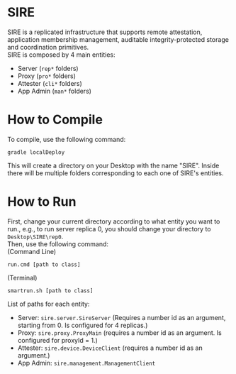 # SIRE
SIRE is a replicated infrastructure that supports remote attestation, application membership management, auditable integrity-protected storage and coordination primitives.  
SIRE is composed by 4 main entities:
- Server (``rep*`` folders)
- Proxy (``pro*`` folders)
- Attester (``cli*`` folders)
- App Admin (``man*`` folders)
# How to Compile
To compile, use the following command:
```
gradle localDeploy
```
This will create a directory on your Desktop with the name "SIRE". Inside there will be multiple folders corresponding to each one of SIRE's entities.
# How to Run
First, change your current directory according to what entity you want to run., e.g., to run server replica 0, you should change your directory to ``Desktop\SIRE\rep0``.  
Then, use the following command:  
(Command Line)
```
run.cmd [path to class]
```
(Terminal)
```
smartrun.sh [path to class]
```
List of paths for each entity:
- Server: ``sire.server.SireServer`` (Requires a number id as an argument, starting from 0. Is configured for 4 replicas.)
- Proxy: ``sire.proxy.ProxyMain`` (requires a number id as an argument. Is configured for proxyId = 1.)
- Attester: ``sire.device.DeviceClient`` (requires a number id as an argument.)
- App Admin: ``sire.management.ManagementClient``

